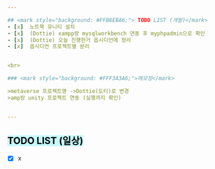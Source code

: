 ```yaml
---  

## <mark style="background: #FFB8EBA6;"> TODO LIST (개발)</mark>
- [x]  노트북 유니티 설치
- [x]  (Dottie) xampp랑 mysqlworkbench 연동 후 myphpadmin으로 확인
- [x]  (Dottie) 오늘 진행한거 옵시디언에 정리
- [x]  옵시디언 프로젝트별 분리


<br>

### <mark style="background: #FFF3A3A6;">메모장</mark>

>metaverse 프로젝트명 ->Dottie(도티)로 변경
>amp랑 unity 프로젝트 연동 (실행까지 확인)


---
```


## <mark style="background: #ABF7F7A6;">TODO LIST (일상)</mark>

- [x]  x
 
